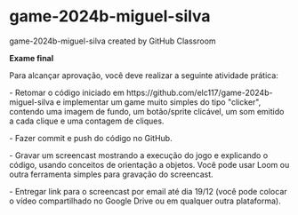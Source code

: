 # game-2024b-miguel-silva
game-2024b-miguel-silva created by GitHub Classroom

<p><b>Exame  final</b></p>
<p>Para alcançar aprovação, você deve realizar a seguinte atividade prática:</p>
<p>- Retomar o código iniciado em https://github.com/elc117/game-2024b-miguel-silva e implementar um game muito simples do tipo "clicker", contendo uma imagem de fundo, um botão/sprite clicável, um som emitido a cada clique e uma contagem de cliques.</p>
<p>- Fazer commit e push do código no GitHub.</p>
<p>- Gravar um screencast mostrando a execução do jogo e explicando o código, usando conceitos de orientação a objetos. Você pode usar Loom ou outra ferramenta simples para gravação do screencast.</p>
<p>- Entregar link para o screencast por email até dia 19/12 (você pode colocar o vídeo compartilhado no Google Drive ou em qualquer outra plataforma).</p>
